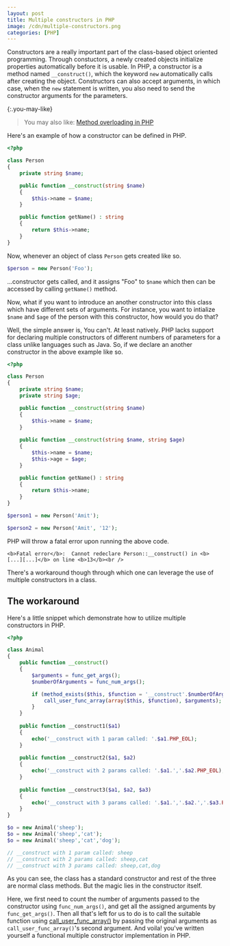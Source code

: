 ```yaml
---
layout: post
title: Multiple constructors in PHP
image: /cdn/multiple-constructors.png
categories: [PHP]
---
```


Constructors are a really important part of the class-based object oriented programming. Through constuctors, a newly created objects initialize properties automatically before it is usable. In PHP, a constructor is a method named `__construct()`, which the keyword `new` automatically calls after creating the object. Constructors can also accept arguments, in which case, when the `new` statement is written, you also need to send the constructor arguments for the parameters.

{:.you-may-like}
> You may also like: [Method overloading in PHP](/method-overloading-in-php/)

Here's an example of how a constructor can be defined in PHP.

```php
<?php

class Person
{
    private string $name;

    public function __construct(string $name)
    {
        $this->name = $name;
    }

    public function getName() : string
    {
        return $this->name;
    }
}
```

Now, whenever an object of class `Person` gets created like so.

```php
$person = new Person('Foo');
```

...constructor gets called, and it assigns "Foo" to `$name` which then can be accessed by calling `getName()` method.

Now, what if you want to introduce an another constructor into this class which have different sets of arguments. For instance, you want to intialize `$name` and `$age` of the person with this constructor, how would you do that?

Well, the simple answer is, You can't. At least natively. PHP lacks support for declaring multiple constructors of different numbers of parameters for a class unlike languages such as Java. So, if we declare an another constructor in the above example like so.

```php
<?php

class Person
{
    private string $name;
    private string $age;

    public function __construct(string $name)
    {
        $this->name = $name;
    }
    
    public function __construct(string $name, string $age)
    {
        $this->name = $name;
        $this->age = $age;
    }

    public function getName() : string
    {
        return $this->name;
    }
}

$person1 = new Person('Amit');

$person2 = new Person('Amit', '12');
```

PHP will throw a fatal error upon running the above code.

```
<b>Fatal error</b>:  Cannot redeclare Person::__construct() in <b>[...][...]</b> on line <b>13</b><br />
```

There's a workaround though through which one can leverage the use of multiple constructors in a class.

## The workaround

Here's a little snippet which demonstrate how to utilize multiple constructors in PHP. 

```php
<?php

class Animal
{
    public function __construct()
    {
        $arguments = func_get_args();
        $numberOfArguments = func_num_args();

        if (method_exists($this, $function = '__construct'.$numberOfArguments)) {
            call_user_func_array(array($this, $function), $arguments);
        }
    }
   
    public function __construct1($a1)
    {
        echo('__construct with 1 param called: '.$a1.PHP_EOL);
    }
   
    public function __construct2($a1, $a2)
    {
        echo('__construct with 2 params called: '.$a1.','.$a2.PHP_EOL);
    }
   
    public function __construct3($a1, $a2, $a3)
    {
        echo('__construct with 3 params called: '.$a1.','.$a2.','.$a3.PHP_EOL);
    }
}

$o = new Animal('sheep');
$o = new Animal('sheep','cat');
$o = new Animal('sheep','cat','dog');

// __construct with 1 param called: sheep
// __construct with 2 params called: sheep,cat
// __construct with 3 params called: sheep,cat,dog
```

As you can see, the class has a standard constructor and rest of the three are normal class methods. But the magic lies in the constructor itself. 

Here, we first need to count the number of arguments passed to the constructor using `func_num_args()`, and get all the assigned arguments by `func_get_args()`. Then all that's left for us to do is to call the suitable function using [call_user_func_array()](https://www.php.net/manual/en/function.call-user-func-array.php) by passing the original arguments as `call_user_func_array()`'s second argument. And voila! you've written yourself a functional multiple constructor implementation in PHP.

